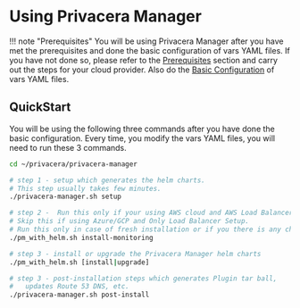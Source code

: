 # Using Privacera Manager

!!! note "Prerequisites"
    You will be using Privacera Manager after you have met the prerequisites and done the basic
    configuration of vars YAML files. If you have not done so,
    please refer to the [Prerequisites](../base-installation/self-managed/prerequisites/index.md) section and carry out the steps for your
    cloud provider. Also do the [Basic Configuration](../base-installation/self-managed/configuration.md) of vars YAML files. 

## QuickStart
You will be using the following three commands after you have done the 
basic configuration. Every time, you modify the vars YAML files, you will need to run these 3 commands.

```bash
cd ~/privacera/privacera-manager

# step 1 - setup which generates the helm charts. 
# This step usually takes few minutes.
./privacera-manager.sh setup

# step 2 -  Run this only if your using AWS cloud and AWS Load Balancer Controller (Ingress setup). 
# Skip this if using Azure/GCP and Only Load Balancer Setup.
# Run this only in case of fresh installation or if you there is any change or upgrade in monitoring stack.
./pm_with_helm.sh install-monitoring

# step 3 - install or upgrade the Privacera Manager helm charts
./pm_with_helm.sh [install|upgrade]

# step 3 - post-installation steps which generates Plugin tar ball, 
#   updates Route 53 DNS, etc.
./privacera-manager.sh post-install
```